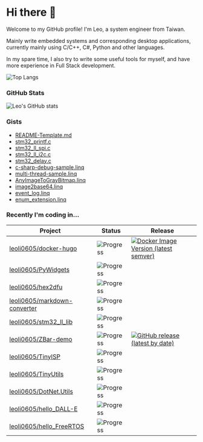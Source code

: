 # Hi there 👋

Welcome to my GitHub profile! I'm Leo, a system engineer from Taiwan.

Mainly write embedded systems and corresponding desktop applications, currently mainly using C/C++, C#, Python and other languages.

In my spare time, I also try to write some useful tools for myself, and have more experience in Full Stack development.

![Top Langs](https://github-readme-stats.vercel.app/api/top-langs/?username=leoli0605&show_icons=true&theme=radical)

### GitHub Stats

![Leo's GitHub stats](https://github-readme-stats.vercel.app/api?username=leoli0605&show_icons=true&theme=radical)

### Gists

<!-- GISTS_START -->

- [README-Template.md](https://gist.github.com/leoli0605/7c597db4319a12eabfc1414d96dfb847)
- [stm32_printf.c](https://gist.github.com/leoli0605/ecf9f9b615e2e2259e16da496b2b3704)
- [stm32_ll_spi.c](https://gist.github.com/leoli0605/dbff21c2e5db943b1e5329b4db71e580)
- [stm32_ll_i2c.c](https://gist.github.com/leoli0605/7dfe8a41870c9c15201715aafaf3d669)
- [stm32_delay.c](https://gist.github.com/leoli0605/ff91652675acb93e4990ab4909e49be5)
- [c-sharp-debug-sample.linq](https://gist.github.com/leoli0605/a953348cd56c2e4c467b231ce6f715a4)
- [multi-thread-sample.linq](https://gist.github.com/leoli0605/2a6bf8b652bac790c801f0c99e13cac0)
- [AnyImageToGrayBitmap.linq](https://gist.github.com/leoli0605/a369aeb6dee7fbba7ede0f590b71b7ec)
- [image2base64.linq](https://gist.github.com/leoli0605/662dd486d24f47089a26b7dbd8a465ad)
- [event_log.linq](https://gist.github.com/leoli0605/1fccc6d5fc9fe7804ef6f735da2ed550)
- [enum_extension.linq](https://gist.github.com/leoli0605/67ab7ec61bf7fb8510eec7be6fbf0c6a)
<!-- GISTS_END -->

### Recently I'm coding in...

| Project                                                                         | Status                                                | Release                                                                                                                                            |
| ------------------------------------------------------------------------------- | ----------------------------------------------------- | -------------------------------------------------------------------------------------------------------------------------------------------------- |
| [leoli0605/docker-hugo](https://github.com/leoli0605/docker-hugo)               | ![Progress](https://progress-bar.dev/100/?title=done) | [![Docker Image Version (latest semver)](https://img.shields.io/docker/v/jafee201153/hugo?sort=semver)](https://hub.docker.com/r/jafee201153/hugo) |
| [leoli0605/PyWidgets](https://github.com/leoli0605/PyWidgets)                   | ![Progress](https://progress-bar.dev/50/?title=funds) |                                                                                                                                                    |
| [leoli0605/hex2dfu](https://github.com/leoli0605/hex2dfu)                       | ![Progress](https://progress-bar.dev/95/?title=funds) |                                                                                                                                                    |
| [leoli0605/markdown-converter](https://github.com/leoli0605/markdown-converter) | ![Progress](https://progress-bar.dev/30/?title=funds) |                                                                                                                                                    |
| [leoli0605/stm32_ll_lib](https://github.com/leoli0605/stm32_ll_lib)             | ![Progress](https://progress-bar.dev/0/?title=todo)   |                                                                                                                                                    |
| [leoli0605/ZBar-demo](https://github.com/leoli0605/ZBar-demo)                   | ![Progress](https://progress-bar.dev/50/?title=funds)   | [![GitHub release (latest by date)](https://img.shields.io/github/v/release/leoli0605/ZBar-demo)](#)                                               |
| [leoli0605/TinyISP](https://github.com/leoli0605/TinyISP)                       | ![Progress](https://progress-bar.dev/0/?title=todo)   |                                                                                                                                                    |
| [leoli0605/TinyUtils](https://github.com/leoli0605/TinyUtils)                   | ![Progress](https://progress-bar.dev/0/?title=todo)   |                                                                                                                                                    |
| [leoli0605/DotNet.Utils](https://github.com/leoli0605/DotNet.Utils)             | ![Progress](https://progress-bar.dev/0/?title=todo)   |                                                                                                                                                    |
| [leoli0605/hello_DALL-E](https://github.com/leoli0605/hello_DALL-E)             | ![Progress](https://progress-bar.dev/0/?title=todo)   |                                                                                                                                                    |
| [leoli0605/hello_FreeRTOS](https://github.com/leoli0605/hello_FreeRTOS)         | ![Progress](https://progress-bar.dev/0/?title=todo)   |                                                                                                                                                    |
